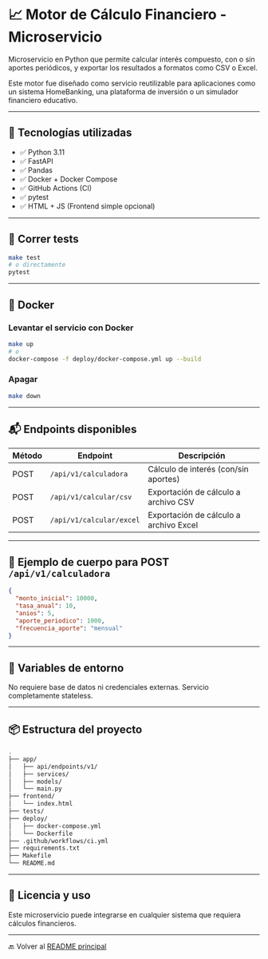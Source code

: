 # 📈 Motor de Cálculo Financiero - Microservicio

Microservicio en Python que permite calcular interés compuesto, con o sin aportes periódicos, y exportar los resultados a formatos como CSV o Excel.

Este motor fue diseñado como servicio reutilizable para aplicaciones como un sistema HomeBanking, una plataforma de inversión o un simulador financiero educativo.

---

## 🚀 Tecnologías utilizadas

- ✅ Python 3.11
- ✅ FastAPI
- ✅ Pandas
- ✅ Docker + Docker Compose
- ✅ GitHub Actions (CI)
- ✅ pytest
- ✅ HTML + JS (Frontend simple opcional)

---

## 🧪 Correr tests

```bash
make test
# o directamente
pytest
```

---

## 🐳 Docker

### Levantar el servicio con Docker

```bash
make up
# o
docker-compose -f deploy/docker-compose.yml up --build
```

### Apagar

```bash
make down
```

---

## 📬 Endpoints disponibles

| Método | Endpoint                     | Descripción                              |
|--------|------------------------------|------------------------------------------|
| POST   | `/api/v1/calculadora`        | Cálculo de interés (con/sin aportes)     |
| POST   | `/api/v1/calcular/csv`       | Exportación de cálculo a archivo CSV     |
| POST   | `/api/v1/calcular/excel`     | Exportación de cálculo a archivo Excel   |

---

## 🧠 Ejemplo de cuerpo para POST `/api/v1/calculadora`

```json
{
  "monto_inicial": 10000,
  "tasa_anual": 10,
  "anios": 5,
  "aporte_periodico": 1000,
  "frecuencia_aporte": "mensual"
}
```

---

## 🔧 Variables de entorno

No requiere base de datos ni credenciales externas. Servicio completamente stateless.

---

## 📦 Estructura del proyecto

```bash
.
├── app/
│   ├── api/endpoints/v1/
│   ├── services/
│   ├── models/
│   └── main.py
├── frontend/
│   └── index.html
├── tests/
├── deploy/
│   ├── docker-compose.yml
│   └── Dockerfile
├── .github/workflows/ci.yml
├── requirements.txt
├── Makefile
└── README.md
```

---

## 📣 Licencia y uso

Este microservicio puede integrarse en cualquier sistema que requiera cálculos financieros.

---

🔙 Volver al [README principal](./README.md)